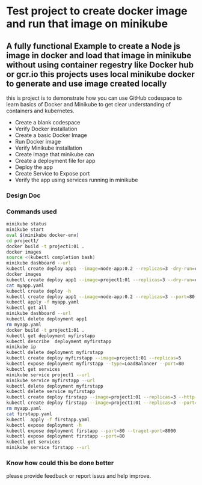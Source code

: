 # Test project to create docker image and run that image on minikube

## A fully functional Example to create a Node js image in docker and load that image in minikube without using container regestry like Docker hub or gcr.io this projects uses local minikube docker to generate and use image created locally

this is project is to demonstrate how you can use GitHub codespace to learn basics of Docker and Minikube to get clear understanding of containers and kubernetes.

* Create a blank codespace 
* Verify Docker installation
* Create a basic Docker Image
* Run Docker image 
* Verify Minikube installation
* Create image that minikube can
* Create a deployment file for app 
* Deploy the app 
* Create Service to Expose port 
* Verify the app using services running in minikube 


### Design Doc

### Commands used 
```sh
minikube status
minikube start
eval $(minikube docker-env)
cd project1/
docker build -t project1:01 .
docker images
source <(kubectl completion bash)
minikube dashboard --url
kubectl create deploy app1 --image=node-app:0.2 --replicas=3 -dry-run=client -o yaml >myapp.yaml
docker images
kubectl create deploy app1 --image=project1:01 --replicas=3 --dry-run=client -o yaml >myapp.yaml
cat myapp.yaml 
kubectl create deploy -h
kubectl create deploy app1 --image=node-app:0.2 --replicas=3 --port=80 --dry-run=client -o yaml >myapp.yaml
kubectl apply -f myapp.yaml 
kubectl get all
minikube dashboard --url
kubectl delete deployment app1 
rm myapp.yaml 
docker build -t project1:01 .
kubectl get deployment myfirstapp 
kubectl describe  deployment myfirstapp 
minikube ip
kubectl delete deployment myfirstapp 
kubectl create deploy myfirstapp --image=project1:01 --replicas=5
kubectl expose deployment myfirstapp --type=LoadBalancer --port=80
kubectl get services
minikube service project1 --url
minikube service myfirstapp --url
kubectl delete deployment myfirstapp
kubectl delete service myfirstapp 
kubectl create deploy firstapp --image=project1:01 --replicas=3 --http-port=80 --dry-run=client -o yaml >firstapp.yaml
kubectl create deploy firstapp --image=project1:01 --replicas=3 --port=80 --dry-run=client -o yaml >firstapp.yaml
rm myapp.yaml 
cat firstapp.yaml 
kubectl  apply -f firstapp.yaml 
kubectl expose deployment -h
kubectl expose deployment firstapp --port=80 --traget-port=8000
kubectl expose deployment firstapp --port=80
kubectl get services
minikube service firstapp --url
```

### Know how could this be done better 
please provide feedback or report issus and help improve.



